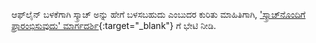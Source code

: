ಆಫ್‌ಲೈನ್ ಬಳಕೆಗಾಗಿ ಸ್ಕ್ರಾಚ್ ಅನ್ನು ಹೇಗೆ ಬಳಸಬಹುದು ಎಂಬುದರ ಕುರಿತು ಮಾಹಿತಿಗಾಗಿ, ['ಸ್ಕ್ರಾಚ್‌ನೊಂದಿಗೆ ಪ್ರಾರಂಭಿಸುವುದು' ಮಾರ್ಗದರ್ಶಿ](https://projects.raspberrypi.org/kn-IN/projects/getting-started-scratch/1){:target="_blank"} ಗೆ ಭೇಟಿ ನೀಡಿ.

